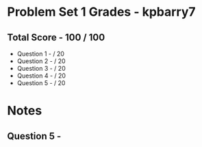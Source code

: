 # Problem Set 1 Grades - kpbarry7

## Total Score - 100 / 100

* Question 1 -  / 20
* Question 2 -  / 20
* Question 3 -  / 20
* Question 4 -  / 20
* Question 5 - 
 / 20

# Notes

## Question 5 - 




